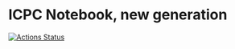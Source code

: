 # ICPC Notebook, new generation

[![Actions Status](https://github.com/dnx04/algo-ng/workflows/verify/badge.svg)](https://github.com/dnx04/algo-ng/actions)
